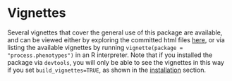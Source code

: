 # Vignettes

Several vignettes that cover the general use of this package are available, and can
be viewed either by exploring the committed html files 
[here](https://gitlab.com/data-analysis5/phenotypes/process.phenotypes/doc/),
or via listing the available vignettes by running 
`vignette(package = "process.phenotypes")` in an R interpreter.  Note that if you
installed the package via `devtools`, you will only be able to see the vignettes in
this way if you set `build_vignettes=TRUE`, as shown in the [installation](installation.md)
section.
